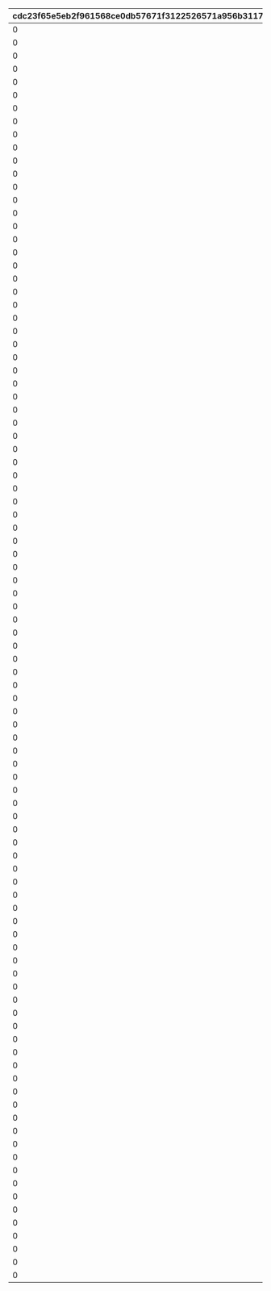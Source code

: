 |cdc23f65e5eb2f961568ce0db57671f3122526571a956b311757e0f4742f7815|a6f00bfc773097ed2fc11b46681def2a041a5938c121bc4d81c65b4080270501|9b45c5b320dd584d0f7b9d56e85f914ed063c3285cd7613b078c5969a568bbc8|e3205ba71cff90e8b20c2c34b517fd72fafd412bd5c5c198a7cdda1c99106025|633874f8a79d6cb892346f00a80ff075c46d2813b1fbd13a8a20033b446e20d5|0ac5c7ff8cd00da774ec6841edad9c1836b00a4530a884a25a5265e7e2c9b1b4|47b1e5f1fb296e568da2dcecf4ec0122a602ddb0d86bd41041d0bea51b97dd5a|06f431ed3996612cac7bf8bac808aa4d20256f52f70926145595234de22a5552|84c98777c3c2decfb9282b408057979400d9b18fc7917cb2164b56233c14c4d9|688e638bf23ae3b9be046ba14598e43da30694f78b5cbdba32700ab0129d48cb|7163dc2699e80d876732212fed37d1470c5c6eff02d89401eccc9803ecdf0520|91fc9db5fcb867320b0a08492369756cdcf85bcf89f127d9ca0fd298a9337205|5ef5afd3b790fb9dc33216c9ae62b87b94d0b6b3c763c7a58a03c3b24964eedd|3342be10645c2ebc61486c62ceabd8df0d1f0482b4124d1a63a386cfc8dcf087|438bad497936afc3f29a40641bb4cc589735e52e5a310491abaa9e0d7dc6be9f|
| --- | --- | --- | --- | --- | --- | --- | --- | --- | --- | --- | --- | --- | --- | --- |
|0|0|-30|bgm_MC170|1|0|0|bgm_MC170|0|100198|92407110|94002|1.3|-30|100198|
|0|0|-30|bgm_MC170|1|0|0|bgm_MC170|0|100198|92407120|94002|1.3|-30|100198|
|0|0|-30|bgm_MC170|1|0|0|bgm_MC170|0|100198|92407130|94002|1.3|-30|100198|
|0|0|-30|bgm_MC170|1|0|0|bgm_MC170|0|100198|92407140|94002|1.3|-30|100198|
|0|0|20|bgm_MC170|2|0|0|bgm_MC170|0|100198|92407210|94002|1.45|-30|100198|
|0|0|20|bgm_MC170|2|0|0|bgm_MC170|0|100198|92407220|94002|1.45|-30|100198|
|0|0|20|bgm_MC170|2|0|0|bgm_MC170|0|100198|92407230|94002|1.45|-30|100198|
|0|0|20|bgm_MC170|2|0|0|bgm_MC170|0|100198|92407240|94002|1.45|-30|100198|
|0|0|-30|bgm_MC170|3|0|0|bgm_MC170|0|100198|92407310|94002|1.4|-30|100198|
|0|0|-30|bgm_MC170|3|0|0|bgm_MC170|0|100198|92407320|94002|1.4|-30|100198|
|0|0|-30|bgm_MC170|3|0|0|bgm_MC170|0|100198|92407330|94002|1.4|-30|100198|
|0|0|-30|bgm_MC170|3|0|0|bgm_MC170|0|100198|92407340|94002|1.4|-30|100198|
|0|0|-30|bgm_MC170|1|0|0|bgm_MC170|0|101822|92408110|94002|0.9|-30|101822|
|0|0|-30|bgm_MC170|1|0|0|bgm_MC170|0|101822|92408120|94002|0.9|-30|101822|
|0|0|-30|bgm_MC170|1|0|0|bgm_MC170|0|101822|92408130|94002|0.9|-30|101822|
|0|0|-30|bgm_MC170|1|0|0|bgm_MC170|0|101822|92408140|94002|0.9|-30|101822|
|0|0|20|bgm_MC170|2|0|0|bgm_MC170|0|101822|92408210|94002|1|-30|101822|
|0|0|20|bgm_MC170|2|0|0|bgm_MC170|0|101822|92408220|94002|1|-30|101822|
|0|0|20|bgm_MC170|2|0|0|bgm_MC170|0|101822|92408230|94002|1|-30|101822|
|0|0|20|bgm_MC170|2|0|0|bgm_MC170|0|101822|92408240|94002|1|-30|101822|
|0|0|0|bgm_MC170|3|0|0|bgm_MC170|0|101822|92408310|94002|0.9|-30|101822|
|0|0|0|bgm_MC170|3|0|0|bgm_MC170|0|101822|92408320|94002|0.9|-30|101822|
|0|0|0|bgm_MC170|3|0|0|bgm_MC170|0|101822|92408330|94002|0.9|-30|101822|
|0|0|0|bgm_MC170|3|0|0|bgm_MC170|0|101822|92408340|94002|0.9|-30|101822|
|0|0|-30|bgm_MC170|1|0|-50|bgm_MC170|0|101191|92409110|94002|1.25|-30|101191|
|0|0|-30|bgm_MC170|1|0|-50|bgm_MC170|0|101191|92409120|94002|1.25|-30|101191|
|0|0|-30|bgm_MC170|1|0|-50|bgm_MC170|0|101191|92409130|94002|1.25|-30|101191|
|0|0|-30|bgm_MC170|1|0|-50|bgm_MC170|0|101191|92409140|94002|1.25|-30|101191|
|0|0|20|bgm_MC170|2|0|0|bgm_MC170|0|101191|92409210|94002|1|-30|101191|
|0|0|20|bgm_MC170|2|0|0|bgm_MC170|0|101191|92409220|94002|1|-30|101191|
|0|0|20|bgm_MC170|2|0|0|bgm_MC170|0|101191|92409230|94002|1|-30|101191|
|0|0|20|bgm_MC170|2|0|0|bgm_MC170|0|101191|92409240|94002|1|-30|101191|
|0|0|-30|bgm_MC170|3|0|-50|bgm_MC170|0|101191|92409310|94002|1.25|-30|101191|
|0|0|-30|bgm_MC170|3|0|-50|bgm_MC170|0|101191|92409320|94002|1.25|-30|101191|
|0|0|-30|bgm_MC170|3|0|-50|bgm_MC170|0|101191|92409330|94002|1.25|-30|101191|
|0|0|-30|bgm_MC170|3|0|-50|bgm_MC170|0|101191|92409340|94002|1.25|-30|101191|
|0|0|-30|bgm_MC170|1|0|0|bgm_MC170|0|103013|92410110|94002|1.3|-30|103013|
|0|0|-30|bgm_MC170|1|0|0|bgm_MC170|0|103013|92410120|94002|1.3|-30|103013|
|0|0|-30|bgm_MC170|1|0|0|bgm_MC170|0|103013|92410130|94002|1.3|-30|103013|
|0|0|-30|bgm_MC170|1|0|0|bgm_MC170|0|103013|92410140|94002|1.3|-30|103013|
|0|0|20|bgm_MC170|2|0|0|bgm_MC170|0|103013|92410210|94002|1.45|-30|103013|
|0|0|20|bgm_MC170|2|0|0|bgm_MC170|0|103013|92410220|94002|1.45|-30|103013|
|0|0|20|bgm_MC170|2|0|0|bgm_MC170|0|103013|92410230|94002|1.45|-30|103013|
|0|0|20|bgm_MC170|2|0|0|bgm_MC170|0|103013|92410240|94002|1.45|-30|103013|
|0|0|-30|bgm_MC170|3|0|0|bgm_MC170|0|103013|92410310|94002|1.4|-30|103013|
|0|0|-30|bgm_MC170|3|0|0|bgm_MC170|0|103013|92410320|94002|1.4|-30|103013|
|0|0|-30|bgm_MC170|3|0|0|bgm_MC170|0|103013|92410330|94002|1.4|-30|103013|
|0|0|-30|bgm_MC170|3|0|0|bgm_MC170|0|103013|92410340|94002|1.4|-30|103013|
|0|0|-30|bgm_MC170|1|0|40|bgm_MC170|0|100198|92411110|94002|1|-30|100198|
|0|0|-30|bgm_MC170|1|0|40|bgm_MC170|0|100198|92411120|94002|1|-30|100198|
|0|0|-30|bgm_MC170|1|0|40|bgm_MC170|0|100198|92411130|94002|1|-30|100198|
|0|0|-30|bgm_MC170|1|0|40|bgm_MC170|0|100198|92411140|94002|1|-30|100198|
|0|0|-90|bgm_MC170|2|0|140|bgm_MC170|0|100198|92411210|94002|1.45|-30|100198|
|0|0|-90|bgm_MC170|2|0|140|bgm_MC170|0|100198|92411220|94002|1.45|-30|100198|
|0|0|-90|bgm_MC170|2|0|140|bgm_MC170|0|100198|92411230|94002|1.45|-30|100198|
|0|0|-90|bgm_MC170|2|0|140|bgm_MC170|0|100198|92411240|94002|1.45|-30|100198|
|0|0|-30|bgm_MC170|3|0|40|bgm_MC170|0|100198|92411310|94002|1.1|-30|100198|
|0|0|-30|bgm_MC170|3|0|40|bgm_MC170|0|100198|92411320|94002|1.1|-30|100198|
|0|0|-30|bgm_MC170|3|0|40|bgm_MC170|0|100198|92411330|94002|1.1|-30|100198|
|0|0|-30|bgm_MC170|3|0|40|bgm_MC170|0|100198|92411340|94002|1.1|-30|100198|
|0|0|-210|bgm_MC170|1|0|210|bgm_MC170|0|101621|92412110|94002|1|-30|101621|
|0|0|-210|bgm_MC170|1|0|210|bgm_MC170|0|101621|92412120|94002|1|-30|101621|
|0|0|-210|bgm_MC170|1|0|210|bgm_MC170|0|101621|92412130|94002|1|-30|101621|
|0|0|-210|bgm_MC170|1|0|210|bgm_MC170|0|101621|92412140|94002|1|-30|101621|
|0|0|-90|bgm_MC170|2|0|140|bgm_MC170|0|101621|92412210|94002|1.45|-30|101621|
|0|0|-90|bgm_MC170|2|0|140|bgm_MC170|0|101621|92412220|94002|1.45|-30|101621|
|0|0|-90|bgm_MC170|2|0|140|bgm_MC170|0|101621|92412230|94002|1.45|-30|101621|
|0|0|-90|bgm_MC170|2|0|140|bgm_MC170|0|101621|92412240|94002|1.45|-30|101621|
|0|0|-30|bgm_MC170|3|0|180|bgm_MC170|0|101621|92412310|94002|1.1|-30|101621|
|0|0|-30|bgm_MC170|3|0|180|bgm_MC170|0|101621|92412320|94002|1.1|-30|101621|
|0|0|-30|bgm_MC170|3|0|180|bgm_MC170|0|101621|92412330|94002|1.1|-30|101621|
|0|0|-30|bgm_MC170|3|0|180|bgm_MC170|0|101621|92412340|94002|1.1|-30|101621|
|0|0|-60|bgm_MC170|1|0|60|bgm_MC170|0|101822|92414110|94002|1.4|-30|101822|
|0|0|-60|bgm_MC170|1|0|60|bgm_MC170|0|101822|92414120|94002|1.4|-30|101822|
|0|0|-60|bgm_MC170|1|0|60|bgm_MC170|0|101822|92414130|94002|1.4|-30|101822|
|0|0|-60|bgm_MC170|1|0|60|bgm_MC170|0|101822|92414140|94002|1.4|-30|101822|
|0|0|-330|bgm_MC170|2|0|150|bgm_MC170|0|101822|92414210|94002|1|-30|101822|
|0|0|-330|bgm_MC170|2|0|150|bgm_MC170|0|101822|92414220|94002|1|-30|101822|
|0|0|-330|bgm_MC170|2|0|150|bgm_MC170|0|101822|92414230|94002|1|-30|101822|
|0|0|-330|bgm_MC170|2|0|150|bgm_MC170|0|101822|92414240|94002|1|-30|101822|
|0|0|0|bgm_MC170|3|0|100|bgm_MC170|0|101822|92414310|94002|1.2|-30|101822|
|0|0|0|bgm_MC170|3|0|100|bgm_MC170|0|101822|92414320|94002|1.2|-30|101822|
|0|0|0|bgm_MC170|3|0|100|bgm_MC170|0|101822|92414330|94002|1.2|-30|101822|
|0|0|0|bgm_MC170|3|0|100|bgm_MC170|0|101822|92414340|94002|1.2|-30|101822|
|0|0|-210|bgm_MC170|1|0|90|bgm_MC170|0|101191|92501110|94002|1|-30|101191|
|0|0|-210|bgm_MC170|1|0|90|bgm_MC170|0|101191|92501120|94002|1|-30|101191|
|0|0|-210|bgm_MC170|1|0|90|bgm_MC170|0|101191|92501130|94002|1|-30|101191|
|0|0|-210|bgm_MC170|1|0|90|bgm_MC170|0|101191|92501140|94002|1|-30|101191|
|0|0|-240|bgm_MC170|2|0|210|bgm_MC170|0|101191|92501210|94002|1|-30|101191|
|0|0|-240|bgm_MC170|2|0|210|bgm_MC170|0|101191|92501220|94002|1|-30|101191|
|0|0|-240|bgm_MC170|2|0|210|bgm_MC170|0|101191|92501230|94002|1|-30|101191|
|0|0|-240|bgm_MC170|2|0|210|bgm_MC170|0|101191|92501240|94002|1|-30|101191|
|0|0|-90|bgm_MC170|3|0|250|bgm_MC170|0|101191|92501310|94002|1.1|-30|101191|
|0|0|-90|bgm_MC170|3|0|250|bgm_MC170|0|101191|92501320|94002|1.1|-30|101191|
|0|0|-90|bgm_MC170|3|0|250|bgm_MC170|0|101191|92501330|94002|1.1|-30|101191|
|0|0|-90|bgm_MC170|3|0|250|bgm_MC170|0|101191|92501340|94002|1.1|-30|101191|